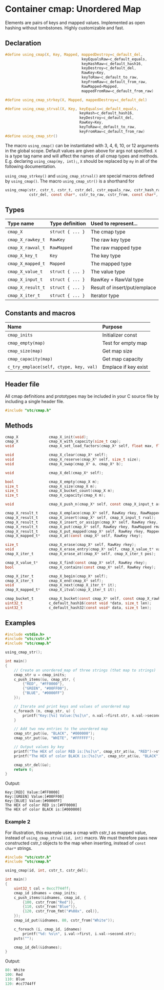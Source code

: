 # Container cmap: Unordered Map

Elements are pairs of keys and mapped values. Implemented as open hashing without tombstones. Highly customizable and fast.

## Declaration

```c
#define using_cmap(X, Key, Mapped, mappedDestroy=c_default_del,
                                   keyEqualsRaw=c_default_equals,
                                   keyHashRaw=c_default_hash16,
                                   keyDestroy=c_default_del,
                                   RawKey=Key,
                                   keyToRaw=c_default_to_raw,
                                   keyFromRaw=c_default_from_raw,
                                   RawMapped=Mapped,
                                   mappedFromRaw=c_default_from_raw)

#define using_cmap_strkey(X, Mapped, mappedDestroy=c_default_del)

#define using_cmap_strval(X, Key, keyEquals=c_default_equals,
                                  keyHash=c_default_hash16,
                                  keyDestroy=c_default_del,
                                  RawKey=Key,
                                  keyToRaw=c_default_to_raw,
                                  keyFromRaw=c_default_from_raw)
#define using_cmap_str()
```
The macro `using_cmap()` can be instantiated with 3, 4, 6, 10, or 12 arguments in the global scope.
Default values are given above for args not specified. `X` is a type tag name and
will affect the names of all cmap types and methods. E.g. declaring `using_cmap(my, int);`, `X` should
be replaced by `my` in all of the following documentation.

`using_cmap_strkey()` and `using_cmap_strval()` are special macros defined by
`using_cmap()`. The macro `using_cmap_str()` is a shorthand for
```c
using_cmap(str, cstr_t, cstr_t, cstr_del, cstr_equals_raw, cstr_hash_raw,
           cstr_del, const char*, cstr_to_raw, cstr_from, const char*, cstr_from)
```

## Types

| Type name            | Type definition        | Used to represent...          |
|:---------------------|:-----------------------|:------------------------------|
| `cmap_X`             | `struct { ... }`       | The cmap type                 |
| `cmap_X_rawkey_t`    | `RawKey`               | The raw key type              |
| `cmap_X_rawval_t`    | `RawMapped`            | The raw mapped type           |
| `cmap_X_key_t`       | `Key`                  | The key type                  |
| `cmap_X_mapped_t`    | `Mapped`               | The mapped type               |
| `cmap_X_value_t`     | `struct { ... }`       | The value type                |
| `cmap_X_input_t`     | `struct { ... }`       | RawKey + RawVal type          |
| `cmap_X_result_t`    | `struct { ... }`       | Result of insert/put/emplace  |
| `cmap_X_iter_t`      | `struct { ... }`       | Iterator type                 |

## Constants and macros

| Name                                     | Purpose                |
|:-----------------------------------------|:-----------------------|
|  `cmap_inits`                            | Initializer const      |
|  `cmap_empty(map)`                       | Test for empty map     |
|  `cmap_size(map)`                        | Get map size           |
|  `cmap_capacity(map)`                    | Get map capacity       |
|  `c_try_emplace(self, ctype, key, val)`  | Emplace if key exist   |

## Header file

All cmap definitions and prototypes may be included in your C source file by including a single header file.

```c
#include "stc/cmap.h"
```
## Methods

```c
cmap_X              cmap_X_init(void);
cmap_X              cmap_X_with_capacity(size_t cap);
void                cmap_X_set_load_factors(cmap_X* self, float max, float shrink);

void                cmap_X_clear(cmap_X* self);
void                cmap_X_reserve(cmap_X* self, size_t size);
void                cmap_X_swap(cmap_X* a, cmap_X* b);

void                cmap_X_del(cmap_X* self);

bool                cmap_X_empty(cmap_X m);
size_t              cmap_X_size(cmap_X m);
size_t              cmap_X_bucket_count(cmap_X m);
size_t              cmap_X_capacity(cmap_X m);

void                cmap_X_push_n(cmap_X* self, const cmap_X_input_t arr[], size_t size);

cmap_X_result_t     cmap_X_emplace(cmap_X* self, RawKey rkey, RawMapped rmapped);
cmap_X_result_t     cmap_X_insert(cmap_X* self, cmap_X_input_t rval);
cmap_X_result_t     cmap_X_insert_or_assign(cmap_X* self, RawKey rkey, RawMapped rmapped);
cmap_X_result_t     cmap_X_put(cmap_X* self, RawKey rkey, RawMapped rmapped);
cmap_X_result_t     cmap_X_put_mapped(cmap_X* self, RawKey rkey, Mapped mapped);
cmap_X_mapped_t*    cmap_X_at(const cmap_X* self, RawKey rkey);

size_t              cmap_X_erase(cmap_X* self, RawKey rkey);
void                cmap_X_erase_entry(cmap_X* self, cmap_X_value_t* val);
cmap_X_iter_t       cmap_X_erase_at(cmap_X* self, cmap_X_iter_t pos);

cmap_X_value_t*     cmap_X_find(const cmap_X* self, RawKey rkey);
bool                cmap_X_contains(const cmap_X* self, RawKey rkey);

cmap_X_iter_t       cmap_X_begin(cmap_X* self);
cmap_X_iter_t       cmap_X_end(cmap_X* self);
void                cmap_X_next(cmap_X_iter_t* it);
cmap_X_mapped_t*    cmap_X_itval(cmap_X_iter_t it);

cmap_bucket_t       cmap_X_bucket(const cmap_X* self, const cmap_X_rawkey_t* rkeyPtr);
uint32_t            c_default_hash16(const void *data, size_t len);
uint32_t            c_default_hash32(const void* data, size_t len);
```

## Examples
```c
#include <stdio.h>
#include "stc/cstr.h"
#include "stc/cmap.h"

using_cmap_str();

int main()
{
    // Create an unordered_map of three strings (that map to strings)
    cmap_str u = cmap_inits;
    c_push_items(&u, cmap_str, {
        {"RED", "#FF0000"},
        {"GREEN", "#00FF00"},
        {"BLUE", "#0000FF"}
    });

    // Iterate and print keys and values of unordered map
    c_foreach (n, cmap_str, u) {
        printf("Key:[%s] Value:[%s]\n", n.val->first.str, n.val->second.str);
    }

    // Add two new entries to the unordered map
    cmap_str_put(&u, "BLACK", "#000000");
    cmap_str_put(&u, "WHITE", "#FFFFFF");

    // Output values by key
    printf("The HEX of color RED is:[%s]\n", cmap_str_at(&u, "RED")->str);
    printf("The HEX of color BLACK is:[%s]\n", cmap_str_at(&u, "BLACK")->str);

    cmap_str_del(&u);
    return 0;
}
```
Output:
```
Key:[RED] Value:[#FF0000]
Key:[GREEN] Value:[#00FF00]
Key:[BLUE] Value:[#0000FF]
The HEX of color RED is:[#FF0000]
The HEX of color BLACK is:[#000000]
```

### Example 2
For illustration, this example uses a cmap with cstr_t as mapped value, instead of `using_cmap_strval(id, int)` macro.
We must therefore pass new constructed cstr_t objects to the map when inserting, instead of `const char*` strings.
```c
#include "stc/cstr.h"
#include "stc/cmap.h"

using_cmap(id, int, cstr_t, cstr_del);

int main()
{
    uint32_t col = 0xcc7744ff;
    cmap_id idnames = cmap_inits;
    c_push_items(&idnames, cmap_id, {
        {100, cstr_from("Red")},
        {110, cstr_from("Blue")},
        {120, cstr_from_fmt("#%08x", col)},
    });
    cmap_id_put(&idnames, 80, cstr_from("White"));

    c_foreach (i, cmap_id, idnames)
        printf("%d: %s\n", i.val->first, i.val->second.str);
    puts("");

    cmap_id_del(&idnames);
}
```
Output:
```c
80: White
100: Red
110: Blue
120: #cc7744ff
```